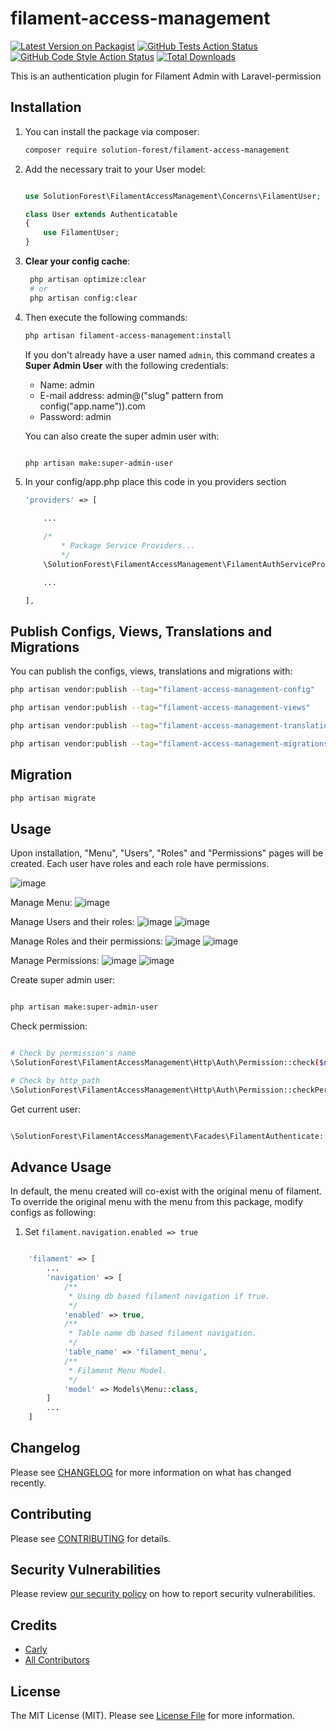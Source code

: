 # filament-access-management

[![Latest Version on Packagist](https://img.shields.io/packagist/v/solution-forest/filament-access-management.svg?style=flat-square)](https://packagist.org/packages/solution-forest/filament-access-management)
[![GitHub Tests Action Status](https://img.shields.io/github/workflow/status/solution-forest/filament-access-management/run-tests?label=tests)](https://github.com/solution-forest/filament-access-management/actions?query=workflow%3Arun-tests+branch%3Amain)
[![GitHub Code Style Action Status](https://img.shields.io/github/workflow/status/solution-forest/filament-access-management/Check%20&%20fix%20styling?label=code%20style)](https://github.com/solution-forest/filament-access-management/actions?query=workflow%3A"Check+%26+fix+styling"+branch%3Amain)
[![Total Downloads](https://img.shields.io/packagist/dt/solution-forest/filament-access-management.svg?style=flat-square)](https://packagist.org/packages/solution-forest/filament-access-management)


This is an authentication plugin for Filament Admin with Laravel-permission

## Installation

1. You can install the package via composer:
    ```bash
    composer require solution-forest/filament-access-management
    ```
    
2. Add the necessary trait to your User model:

    ```php

    use SolutionForest\FilamentAccessManagement\Concerns\FilamentUser;

    class User extends Authenticatable
    {
        use FilamentUser;
    }
    ```
    
3. **Clear your config cache**:
   ```bash
    php artisan optimize:clear
    # or
    php artisan config:clear
   ```

4. Then execute the following commands:
   ```bash
   php artisan filament-access-management:install
   ```
   If you don't already have a user named `admin`, this command creates a **Super Admin User** with the following credentials:

    - Name: admin
    - E-mail address: admin@("slug" pattern from config("app.name")).com
    - Password: admin

    You can also create the super admin user with:

    ```bash

    php artisan make:super-admin-user

    ```

5. In your config/app.php place this code in you providers section
    ``` php
    'providers' => [

        ...

        /*
            * Package Service Providers...
            */
        \SolutionForest\FilamentAccessManagement\FilamentAuthServiceProvider::class,

        ...

    ],
    ```
    


## Publish Configs, Views, Translations and Migrations

You can publish the configs, views, translations and migrations with:

```bash
php artisan vendor:publish --tag="filament-access-management-config"

php artisan vendor:publish --tag="filament-access-management-views"

php artisan vendor:publish --tag="filament-access-management-translations"

php artisan vendor:publish --tag="filament-access-management-migrations"
```

## Migration

```bash
php artisan migrate
```

## Usage

Upon installation, "Menu", "Users", "Roles" and "Permissions" pages will be created. Each user have roles and each role have permissions.

![image](https://user-images.githubusercontent.com/73818060/232434966-91ab94fe-620a-4894-8632-dbe5e535e5ae.png)

Manage Menu:
![image](https://user-images.githubusercontent.com/73818060/232438118-0b4089e7-4ff0-40b8-93b1-c6d4c089ef14.png)

Manage Users and their roles:
![image](https://user-images.githubusercontent.com/73818060/232437828-73039db1-8976-4a23-a14d-2943d9495a47.png)
![image](https://user-images.githubusercontent.com/73818060/232437890-2db887e1-dcbb-4d96-b072-365720be66d7.png)

Manage Roles and their permissions:
![image](https://user-images.githubusercontent.com/73818060/232438496-002b56d6-db98-4672-82cc-efcfc06fba9e.png)
![image](https://user-images.githubusercontent.com/73818060/232438548-29b655bc-d683-4924-90b7-6ba25991d7ff.png)

Manage Permissions:
![image](https://user-images.githubusercontent.com/73818060/232438632-e5d9a5e5-7ef5-4ca5-a330-37948acd9748.png)
![image](https://user-images.githubusercontent.com/73818060/232438719-fc2bca0b-7233-4aae-bf87-9c1d8524e42d.png)



Create super admin user:

```bash

php artisan make:super-admin-user

```

Check permission:
```bash

# Check by permission's name
\SolutionForest\FilamentAccessManagement\Http\Auth\Permission::check($name)

# Check by http_path
\SolutionForest\FilamentAccessManagement\Http\Auth\Permission::checkPermission($path)

```

Get current user:
``` bash

\SolutionForest\FilamentAccessManagement\Facades\FilamentAuthenticate::user();

```

## Advance Usage

In default, the menu created will co-exist with the original menu of filament. To override the original menu with the menu from this package, modify configs as following:

1. Set ```filament.navigation.enabled => true```

``` php

    'filament' => [
        ...
        'navigation' => [
            /**
             * Using db based filament navigation if true.
             */
            'enabled' => true,
            /**
             * Table name db based filament navigation.
             */
            'table_name' => 'filament_menu',
            /**
             * Filament Menu Model.
             */
            'model' => Models\Menu::class,
        ]
        ...
    ]

```

## Changelog

Please see [CHANGELOG](CHANGELOG.md) for more information on what has changed recently.

## Contributing

Please see [CONTRIBUTING](.github/CONTRIBUTING.md) for details.

## Security Vulnerabilities

Please review [our security policy](../../security/policy) on how to report security vulnerabilities.

## Credits

- [Carly](https://github.com/n/a)
- [All Contributors](../../contributors)

## License

The MIT License (MIT). Please see [License File](LICENSE.md) for more information.
